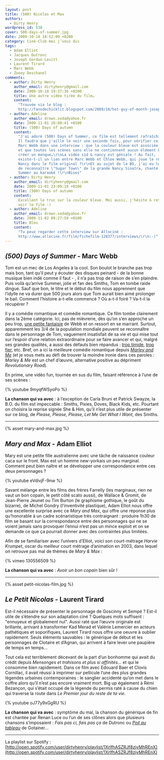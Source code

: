 ```yaml
---
layout: post
title: (500) Nicolas et Max
authors:
  - Dirty Henry
wordpress_id: 538
cover: 500-days-of-summer.jpg
date: 2009-10-18 18:52:09 +0200
category: Ciné-Club moi j’vous dis
tags:
  - Adam Elliot
  - Jacques Dutronc
  - Joseph Gordon-Levitt
  - Laurent Tirard
  - Marc Webb
  - Zooey Deschanel
comments:
  - author: Dirty Henry
    author_email: dirtyhenry@gmail.com
    date: 2009-10-18 19:37:36 +0200
    title: Une autre vidéo tirée du film…
    content:
      "Trouvée via le blog :
      http://fansdechicklit.blogspot.com/2009/10/hot-guy-of-month-joseph-gordon-levitt.html\r\n\r\nhttp://www.youtube.com/watch?v=17KUOQOlt8E"
  - author: Adeline
    author_email: drown.soda@yahoo.fr
    date: 2009-11-01 20:00:41 +0100
    title: (500) Days of autumn
    content:
      "J'ai adoré (500) Days of Summer, ce film est tellement rafraîchissant !
      Il faudra que j'aille le voir une seconde fois, pour vérifier ce que dit
      Marc Webb dans une interview : que la couleur bleue est associée à Summer,
      et que toutes les scènes sans elle ne contiennent aucun élément bleu, pour
      créer un manque…\r\nLa vidéo sid & nancy est géniale ! Au fait,
      existe-t-il un lien entre Marc Webb et Chloe Webb, qui joue le rôle de
      Nancy dans le film original ?\r\nEt au sujet de la BO, j'ai eu le plaisir
      de reconnaître \"Sugar Town\" de la grande Nancy Sinatra, chanté par
      Summer au karaoké !\r\nBises"
  - author: Dirty Henry
    author_email: dirtyhenry@gmail.com
    date: 2009-11-01 23:09:18 +0100
    title: (500) Days of autumn
    content:
      Excellent le truc sur la couleur bleue. Moi aussi, j'hésite à retourner
      voir le film :)
  - author: Adeline
    author_email: drown.soda@yahoo.fr
    date: 2009-11-02 09:27:59 +0100
    title: Bleu
    content:
      "Tu peux regarder cette interview sur Allociné :
      http://www.allocine.fr/film/fichefilm-128377/interviews/\r\n:-)"
---
```


## _(500) Days of Summer_ - Marc Webb

Tom est un mec de Los Angeles à la cool. Son boulot le branche pas trop mais
bon, tant qu’il peut y écouter des disques peinard - de la bonne musique bien
indé comme il faut - , il n’a pas trop de raison de s’en plaindre. Puis voilà
qu’arrive Summer, jolie et fan des Smiths, Tom en tombe raide dingue. Sauf que
bon, le titre et le début du film nous apprennent que l’idylle ne va durer que
500 jours alors que Tom aurait bien aimé prolonger le bail. Comment l’histoire
a-t-elle commencé ? Où a-t-il foiré ? Va-t-il la récupérer ?

Il y a comédie romantique et comédie romantique. Ce film tombe clairement dans
la 2ème catégorie. Ici, pas de mièvrerie, dès qu’on s’en approche un peu trop,
[une petite fantaisie](http://www.youtube.com/watch?v=yfg97-5uhFQ) de Webb et on
ressort en se marrant. Surtout, apparemment les 3/4 de la population mondiale
peuvent se reconnaître dans le personnage de Tom, vaguement insatisfait de sa
vie et qui mise tout sur l’espoir d’une relation extraordinaire pour se faire
avancer et qui, malgré ses grandes qualités, a aussi des défauts bien répandus :
[trop timide](http://www.youtube.com/watch?v=1dwtZw9Rx20),
[trop fier](http://www.youtube.com/watch?v=ovYWY4Pf9_M), etc. Bref, on a ici la
meilleure comédie romantique depuis
[_Marley and Me_](http://www.youtube.com/watch?v=brBM7_3ukzg) (et je vous mets
au défi de trouver la moindre ironie dans ces paroles : _Marley & Me_ est un
chef d’œuvre, alternative positive au dépriment _Revolutionary Road_).

En prime, une vidéo fun, tournée en sus du film, faisant référence à l’une de
ses scènes :

{% youtube 9myqfWSyoPo %}

**La chanson qui va avec** : à l’exception de Carla Bruni et Patrick Swayze, la
B.O. du film est impeccable : Smiths, Pixies, Doves, Black Kids, etc. Pourtant
on choisira la reprise signée She & Him, qu’il n’est plus utile de présenter sur
ce blog, de _Please, Please, Please, Let Me Get What I Want_, des Smiths.

---

{% asset mary-and-max.jpg %}

## _Mary and Max_ - Adam Elliot

Mary est une petite fille australienne avec une tâche de naissance couleur caca
sur le front. Max est un homme new-yorkais un peu marginal. Comment peut bien
naître et se développer une correspondance entre ces deux personnages ?

{% youtube eVdivjF-9nw %}

Savant mélange entre les films des frères Farrelly (les marginaux, rien ne vaut
un bon copain, le petit côté scato aussi), de Wallace & Gromit, de Jean-Pierre
Jeunet ou Tim Burton (le graphisme gothique, le goût du bizarre), de Michel
Gondry (l’inventivité plastique), Adam Elliot nous offre une excellente surprise
avec ce _Mary and Max_, qui offre une réponse plus qu’honorable à un cadre
scénaristique très contraignant : produire 1h30 de film se basant sur la
correspondance entre des personnages qui ne se voient jamais sans provoquer
l’ennui n’est pas un mince exploit et on se demande ce que ça pourrait donner
avec des contraintes plus limitées.

Afin de se familiariser avec l’univers d’Elliot, voici son court-métrage _Harvie
Krumpet_, oscar du meilleur court métrage d’animation en 2003, dans lequel on
retrouve pas mal de thèmes de *Mary & Max* :

{% vimeo 130556509 %}

**La chanson qui va avec** : _Avoir un bon copain_ bien sûr !

---

{% asset petit-nicolas-film.jpg %}

## _Le Petit Nicolas_ - Laurent Tirard

Est-il nécessaire de présenter le personnage de Goscinny et Sempé ? Est-il utile
de s’étendre sur son adaptation ciné ? Quelques mots suffisent : "ennuyeux et
globalement nul". Aussi raté que l’œuvre originale est brillante, arrivant à
transformer Kad Merad et Valérie Lemercier en acteurs pathétiques et
soporifiques, Laurent Tirard nous offre une oeuvre à oublier rapidement. Seuls
éléments sauvables : le générique de début et les personnages de Clotaire et
d’Agnan, qui arrivent à faire lever une paupière de temps en temps…

Tout cela est terriblement décevant de la part d’un bonhomme qui avait du crédit
depuis _Mensonges et trahisons et plus si affinités…_ et qui le consomme bien
rapidement. Dans ce film avec Edouard Baer et Clovis Cornillac, il avait réussi
à imprimer sur pellicule l’une des plus grandes légendes urbaines
contemporaines : le sanglier accidenté qu’on met dans le coffre alors qu’il
n’est pas encore vraiment mort. Big up également à Rémi Bezançon, qui s’était
occupé de la légende du permis raté à cause du chien qui traverse la route dans
_Le Premier jour du reste de ta vie_.

{% youtube oJ77y9xGgRU %}

**La chanson qui va avec** : symptôme du mal, la chanson du générique de fin est
chantée par Renan Luce ou l’un de ses clônes alors que plusieurs chansons
s’imposaient : _Fais pas ci, fais pas ça_ de Dutronc ou
[_Poil au tableau_](http://www.youtube.com/watch?v=5H2sSWmWJGc) de Gotainer…

---

La playlist sur Spotify :
[http://open.spotify.com/user/dirtyhenry/playlist/1XrlfhASZRJf8zjyMhREnX](http://open.spotify.com/user/dirtyhenry/playlist/1XrlfhASZRJf8zjyMhREnX)
